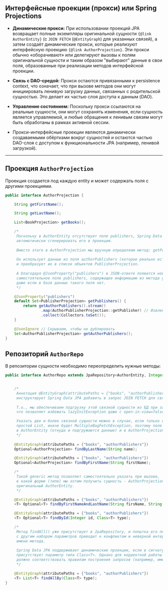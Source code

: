 
 ## Интерфейсные проекции (прокси) или Spring Projections

*   **Динамические прокси:**
    При использовании проекций JPA возвращает полные экземпляры оригинальной сущности `{@link AuthorEntity}` (с `JOIN FETCH` (`@EntityGraph`) для указанных связей), а затем создаёт динамические прокси, которые реализуют интерфейсную проекцию `{@link AuthorProjection}`. Эти прокси обычно «оборачивают» или делегируют вызовы к полям оригинальной сущности и таким образом "выбирают" данные в свои поля, образованные при реализации методов интерфейсной проекции.

*   **Связь с DAO-средой:**
    Прокси остаются привязанными к persistence context, что означает, что при вызове методов они могут инициировать ленивую загрузку данных, связанных с родительской сущностью. Это делает их частью слоя доступа к данным (DAO).

*   **Управление состоянием:**
    Поскольку прокси ссылаются на реальные сущности, они могут сохранять изменения, если сущность является управляемой, и любые обращения к ленивым связям могут быть обработаны в рамках активной сессии.

*   Прокси-интерфейсные проекции являются динамически создаваемыми обёртками вокруг сущностей и остаются частью DAO-слоя с доступом к функциональности JPA (например, ленивой загрузкой).

---

## Проекция `AuthorProjection`

Проекция создается под каждую entity и может содержать поля с другими проекциями.

```java
public interface AuthorProjection {

    String getFirstName();

    String getLastName();

    List<BookProjection> getBooks();

    /*
     Поскольку в AuthorEntity отсутствует поле publishers, Spring Data JPA не может
     автоматически сгенерировать его в проекции.
     
     Вместо этого в AuthorProjection мы вручную определяем метод: getPublishers().
      
     Он использует данные из поля authorPublishers (которое реально есть в сущности)
     и преобразует их в список объектов PublisherProjection.
      
     А благодаря @JsonProperty("publishers") в JSON-ответе появится новое
     самостоятельное поле publishers, содержащее информацию из метода getPublishers(),
     даже если в базе данных такого поля нет.
     */

    @JsonProperty("publishers")
    default Set<PublisherProjection> getPublishers() {
        return getAuthorPublishers().stream()
                .map(AuthorPublisherProjection::getPublisher) // Извлекаем только PublisherProjection
                .collect(Collectors.toSet());
    }

    @JsonIgnore // Скрываем, чтобы не дублировать
    Set<AuthorPublisherProjection> getAuthorPublishers();
}
```
##  Репозиторий `AuthorRepo`

В репозитории сущности необходимо переопределить нужные методы:

```java
public interface AuthorRepo extends JpaRepository<AuthorEntity, Integer> {


    /*
     Аннотация @EntityGraph(attributePaths = {"books", "authorPublishers"})
     инструктирует Spring Data JPA добавить в запрос JOIN FETCH для связанных коллекций.
      
     Т.о., мы обеспечиваем подгрузку этой связной сущности из БД при запросе,
     что позволяет избежать lazyInitException даже с open-in-view=false.

     Указать две и более связной сущности можно в случае, если только одна из них
     простой List, иначе будет MultipleBagFetchException, поэтому поле authorPublisher
     в AuthorEntity (откуда и подгружаются данные) и в AuthorProjection имеют тип Set.
     */
     
    @EntityGraph(attributePaths = {"books", "authorPublishers"})
    Optional<AuthorProjection> findByLastName(String name);

    @EntityGraph(attributePaths = {"books", "authorPublishers"})
    Optional<AuthorProjection> findByFirstName(String firstName);

    /*
     Такой generic метод позволяет самостоятельно указать при вызове,
     в какой форме (типе) мы хотим получить сущность - AuthorProjection или
     оригинальный AuthorEntity.
     */

    @EntityGraph(attributePaths = {"books", "authorPublishers"})
    <T> Optional<T> findByFirstNameAndLastName(String firsName, String lastName, Class<T> type);

    @EntityGraph(attributePaths = {"books", "authorPublishers"})
    <T> Optional<T> findById(Integer id, Class<T> type);

    /*
     Метод findAll() уже присутствует в JpaRepository, и попытка его перегрузки
     с другим набором параметров приводит к конфликтам и неверной интерпретации
     имени метода.
 
     Spring Data JPA поддерживает динамические проекции, если в сигнатуре метода
     присутствует параметр типа Class<T>. Однако для корректной работы имя метода
     должно соответствовать правилам построения запросов (например, иметь суффикс By).
     */

    @EntityGraph(attributePaths = {"books", "authorPublishers"})
    <T> List<T> findAllBy(Class<T> type);
}
```


    
